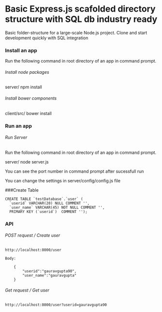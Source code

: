 Basic Express.js scafolded directory structure with SQL db industry ready
===============================================================

Basic folder-structure for a large-scale Node.js project. Clone and start development quickly with SQL integration


### Install an app

Run the following command in root directory of an app in command prompt.

###### *Install node packages*

server/ npm install

###### *Install bower components*

client/src/ bower install

### Run an app

###### *Run Server*

Run the following command in root directory of an app in command prompt.

server/ node server.js

You can see the port number in command prompt after sucessfull run

You can change the settings in server/config/config.js file

###Create Table

	CREATE TABLE `testDatabase`.`user` (
	  `userid` VARCHAR(20) NULL COMMENT '',
	  `user_name` VARCHAR(45) NOT NULL COMMENT '',
	  PRIMARY KEY (`userid`)  COMMENT '');


### API

###### *POST request / Create user*

    http://localhost:8000/user

    Body:

    	{
			"userid":"gauravgupta90",
			"user_name":"gauravgupta"
		}

###### *Get request / Get user*

    http://localhost:8000/user?userid=gauravgupta90